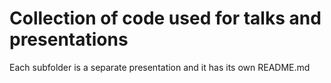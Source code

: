 # Collection of code used for talks and presentations

Each subfolder is a separate presentation and it has its own README.md
